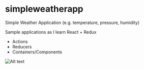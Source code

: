 # simpleweatherapp
Simple Weather Application (e.g. temperature, pressure, humidity)

Sample applications as I learn React + Redux
 - Actions
 - Reducers
 - Containers/Components

![Alt text](https://i.imgur.com/GaAh0I8.png)
